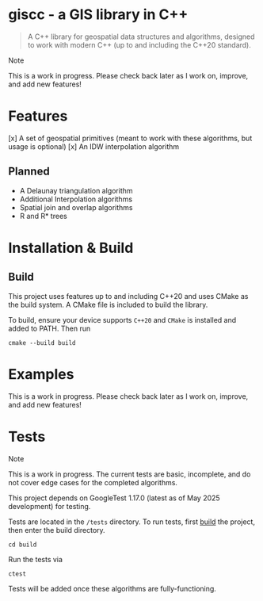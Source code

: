 # giscc - a GIS library in C++

> A C++ library for geospatial data structures and algorithms, designed to work with modern C++ (up to and including the C++20 standard).

> [!NOTE]
> This is a work in progress. Please check back later as I work on, improve, and add new features!

# Features

[x] A set of geospatial primitives (meant to work with these algorithms, but usage is optional)
[x] An IDW interpolation algorithm

## Planned

- A Delaunay triangulation algorithm
- Additional Interpolation algorithms
- Spatial join and overlap algorithms
- R and R\* trees

# Installation & Build

## Build

This project uses features up to and including C++20 and uses CMake as the build system. A CMake file is included to build the library.

To build, ensure your device supports `C++20` and `CMake` is installed and added to PATH. Then run

```
cmake --build build
```

# Examples

This is a work in progress. Please check back later as I work on, improve, and add new features!

# Tests

> [!NOTE]
> This is a work in progress. The current tests are basic, incomplete, and do not cover edge cases for the completed algorithms.

This project depends on GoogleTest 1.17.0 (latest as of May 2025 development) for testing.

Tests are located in the `/tests` directory. To run tests, first [build](#build) the project, then enter the build directory.

```
cd build
```

Run the tests via

```
ctest
```

Tests will be added once these algorithms are fully-functioning.
